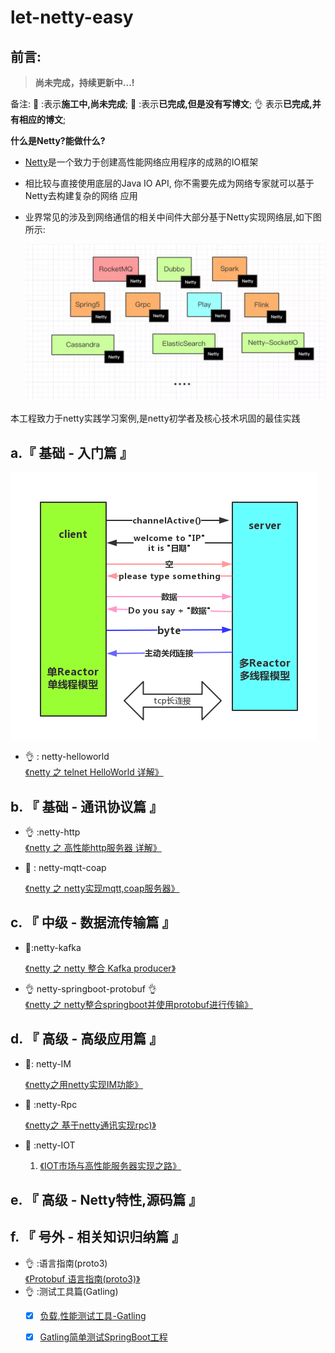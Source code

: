 # let-netty-easy

## 前言:

> **尚未完成，持续更新中...!**

备注: :wrench: :表示**施工中,尚未完成**;   :memo: :表示**已完成,但是没有写博文**; :ok_hand: 表示**已完成,并有相应的博文**;



**什么是Netty?能做什么?**

- [Netty](https://netty.io/)是一个致力于创建高性能网络应用程序的成熟的IO框架

- 相比较与直接使用底层的Java IO API, 你不需要先成为网络专家就可以基于Netty去构建复杂的网络
  应用

- 业界常⻅的涉及到网络通信的相关中间件大部分基于Netty实现网络层,如下图所示:

  ![中间件](pic/Middleware.jpg)

本工程致力于netty实践学习案例,是netty初学者及核心技术巩固的最佳实践



## a.『 基础 - 入门篇 』

![netty-helloworld](pic/netty-helloworld.png)

- :ok_hand: : netty-helloworld  <br>
  [《netty 之 telnet HelloWorld 详解》](https://www.cnblogs.com/sanshengshui/p/9726306.html)<br>



## b. 『 基础 - 通讯协议篇 』

- 👌 :netty-http<br>
  [《netty 之 高性能http服务器 详解》](https://www.cnblogs.com/sanshengshui/p/9774746.html)<br>
  
- :wrench: : netty-mqtt-coap

  [《netty 之 netty实现mqtt,coap服务器》](https://github.com/sanshengshui/netty-learning-example/tree/master/netty-mqtt-coap)<br>


## c. 『 中级 - 数据流传输篇 』

- :wrench::​ netty-kafka

  [《netty 之 netty 整合 Kafka producer》](https://github.com/sanshengshui/netty-learning-example/tree/master/netty-kafka)<br>


- 👌 netty-springboot-protobuf :ok_hand:<br>
  [《netty 之 netty整合springboot并使用protobuf进行传输》](https://www.cnblogs.com/sanshengshui/p/9741655.html)<br>

## d. 『 高级 - 高级应用篇 』

- :wrench:: netty-IM<br>

  [《netty之用netty实现IM功能》](https://github.com/sanshengshui/netty-learning-example/tree/master/netty-im)<br>

- :wrench: :netty-Rpc<br>

  [《netty之 基于netty通讯实现rpc)》](https://github.com/sanshengshui/netty-learning-example/tree/master/netty-rpc)<br>

- :wrench: :netty-IOT

  1. [《IOT市场与高性能服务器实现之路》](https://www.cnblogs.com/sanshengshui/p/9797352.html)


## e. 『 高级 - Netty特性,源码篇 』

## f. 『 号外 - 相关知识归纳篇 』
- 👌 :语言指南(proto3)<br>
  [《Protobuf 语言指南(proto3)》](https://www.cnblogs.com/sanshengshui/p/9739521.html)<br>
- 👌 :测试工具篇(Gatling)<br>
  - [x] [负载,性能测试工具-Gatling](https://www.cnblogs.com/sanshengshui/p/9747069.html)
  - [x] [Gatling简单测试SpringBoot工程](https://www.cnblogs.com/sanshengshui/p/9750478.html)

